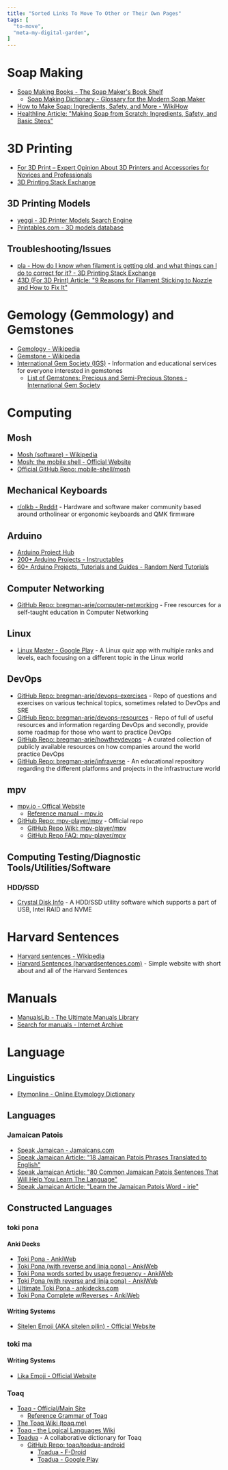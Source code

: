 ```yaml
---
title: "Sorted Links To Move To Other or Their Own Pages"
tags: [
  "to-move",
  "meta-my-digital-garden",
]
---
```


# Soap Making

- [Soap Making Books - The Soap Maker's Book Shelf](https://www.ccnphawaii.com/)
  - [Soap Making Dictionary - Glossary for the Modern Soap Maker](https://www.ccnphawaii.com/glossary-alpha.html)
- [How to Make Soap: Ingredients, Safety, and More - WikiHow](https://www.wikihow.com/Make-Your-Own-Soap)
- [Healthline Article: "Making Soap from Scratch: Ingredients, Safety, and Basic Steps"](https://www.healthline.com/health/how-to-make-soap)

# 3D Printing

- [For 3D Print – Expert Opinion About 3D Printers and Accessories for Novices and Professionals](https://43dprint.org/)
- [3D Printing Stack Exchange](https://3dprinting.stackexchange.com/)

## 3D Printing Models

- [yeggi - 3D Printer Models Search Engine](https://www.yeggi.com/)
- [Printables.com - 3D models database](https://www.printables.com/)

## Troubleshooting/Issues

- [pla - How do I know when filament is getting old, and what things can I do to correct for it? - 3D Printing Stack Exchange](https://3dprinting.stackexchange.com/questions/6784/how-do-i-know-when-filament-is-getting-old-and-what-things-can-i-do-to-correct)
- [43D (For 3D Print) Article: "9 Reasons for Filament Sticking to Nozzle and How to Fix It"](https://43dprint.org/filament-sticking-to-nozzle/)

# Gemology (Gemmology) and Gemstones

- [Gemology - Wikipedia](https://en.wikipedia.org/wiki/Gemology)
- [Gemstone - Wikipedia](https://en.wikipedia.org/wiki/Gemstone)
- [International Gem Society (IGS)](https://www.gemsociety.org/) - Information and educational services for everyone interested in gemstones
  - [List of Gemstones: Precious and Semi-Precious Stones - International Gem Society](https://www.gemsociety.org/gemstone-encyclopedia/)

# Computing

## Mosh

- [Mosh (software) - Wikipedia](https://en.wikipedia.org/wiki/Mosh_(software))
- [Mosh: the mobile shell - Official Website](https://mosh.org/)
- [Official GitHub Repo: mobile-shell/mosh](https://github.com/mobile-shell/mosh)

## Mechanical Keyboards

- [r/olkb - Reddit](https://www.reddit.com/r/olkb/) - Hardware and software maker community based around ortholinear or ergonomic keyboards and QMK firmware

## Arduino

- [Arduino Project Hub](https://projecthub.arduino.cc/)
- [200+ Arduino Projects - Instructables](https://www.instructables.com/Arduino-42/)
- [60+ Arduino Projects, Tutorials and Guides - Random Nerd Tutorials](https://randomnerdtutorials.com/projects-arduino/)

## Computer Networking

- [GitHub Repo: bregman-arie/computer-networking](https://github.com/bregman-arie/computer-networking) - Free resources for a self-taught education in Computer Networking

## Linux

- [Linux Master - Google Play](https://play.google.com/store/apps/details?id=com.codingshell.linuxmaster) - A Linux quiz app with multiple ranks and levels, each focusing on a different topic in the Linux world

## DevOps

- [GitHub Repo: bregman-arie/devops-exercises](https://github.com/bregman-arie/devops-exercises/) - Repo of questions and exercises on various technical topics, sometimes related to DevOps and SRE
- [GitHub Repo: bregman-arie/devops-resources](https://github.com/bregman-arie/devops-resources) - Repo of full of useful resources and information regarding DevOps and secondly, provide some roadmap for those who want to practice DevOps
- [GitHub Repo: bregman-arie/howtheydevops](https://github.com/bregman-arie/howtheydevops) - A curated collection of publicly available resources on how companies around the world practice DevOps
- [GitHub Repo: bregman-arie/infraverse](https://github.com/bregman-arie/infraverse) - An educational repository regarding the different platforms and projects in the infrastructure world

## mpv

- [mpv.io - Offical Website](https://mpv.io/)
  - [Reference manual - mpv.io](https://mpv.io/manual/)
- [GitHub Repo: mpv-player/mpv](https://github.com/mpv-player/mpv) - Official repo
  - [GitHub Repo Wiki: mpv-player/mpv](https://github.com/mpv-player/mpv/wiki)
  - [GitHub Repo FAQ: mpv-player/mpv](https://github.com/mpv-player/mpv/wiki/FAQ)

## Computing Testing/Diagnostic Tools/Utilities/Software

### HDD/SSD

- [Crystal Disk Info](https://crystalmark.info/en/) - A HDD/SSD utility software which supports a part of USB, Intel RAID and NVME

# Harvard Sentences

- [Harvard sentences - Wikipedia](https://en.wikipedia.org/wiki/Harvard_sentences)
- [Harvard Sentences (harvardsentences.com)](https://harvardsentences.com/) - Simple website with short about and all of the Harvard Sentences

# Manuals

- [ManualsLib - The Ultimate Manuals Library](https://www.manualslib.com/)
- [Search for manuals - Internet Archive](https://archive.org/search?query=manuals)

# Language

## Linguistics

- [Etymonline - Online Etymology Dictionary](https://www.etymonline.com/)

## Languages

### Jamaican Patois

- [Speak Jamaican - Jamaicans.com](https://jamaicans.com/speak-jamaican/)
- [Speak Jamaican Article: "18 Jamaican Patois Phrases Translated to English"](https://jamaicans.com/20-essential-jamaican-patois-phrases-translated-to-english/)
- [Speak Jamaican Article: "80 Common Jamaican Patois Sentences That Will Help You Learn The Language"](https://jamaicans.com/talk/)
- [Speak Jamaican Article: "Learn the Jamaican Patois Word - irie"](https://jamaicans.com/irie/)

## Constructed Languages

### toki pona

#### Anki Decks

- [Toki Pona - AnkiWeb](https://ankiweb.net/shared/info/1925385298)
- [Toki Pona (with reverse and linja pona) - AnkiWeb](https://ankiweb.net/shared/info/1548566798)
- [Toki Pona words sorted by usage frequency - AnkiWeb](https://ankiweb.net/shared/info/206063196)
- [Toki Pona (with reverse and linja pona) - AnkiWeb](https://ankiweb.net/shared/info/1548566798)
- [Ultimate Toki Pona - ankidecks.com](https://ankidecks.com/decks/about/177/show)
- [Toki Pona Complete w/Reverses - AnkiWeb](https://ankiweb.net/shared/info/937032604)

#### Writing Systems

- [Sitelen Emoji (AKA sitelen pilin) - Official Website](https://sites.google.com/view/sitelenemoji)

### toki ma

#### Writing Systems

- [Lika Emoji - Official Website](https://sites.google.com/view/sitelenemoji/home#h.65h1xgcgl219)

### Toaq

- [Toaq - Official/Main Site](https://toaq.net/)
  - [Reference Grammar of Toaq](https://toaq.net/refgram/introduction/)
- [The Toaq Wiki (toaq.me)](https://toaq.me/Main_Page)
- [Toaq - the Logical Languages Wiki](https://loglangs.wiki/Toaq)
- [Toadua](https://toadua.uakci.pl) - A collaborative dictionary for Toaq
  - [GitHub Repo: toaq/toadua-android](https://github.com/toaq/toadua-android)
    - [Toadua - F-Droid](https://f-droid.org/packages/town.robin.toadua/)
    - [Toadua - Google Play](https://play.google.com/store/apps/details?id=town.robin.toadua)
